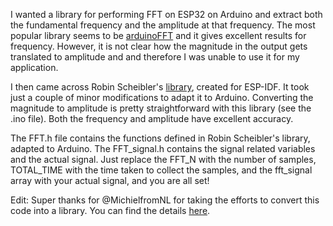 I wanted a library for performing FFT on ESP32 on Arduino and extract both the fundamental frequency and the amplitude at that frequency. The most popular library seems to be [arduinoFFT](https://github.com/kosme/arduinoFFT) and it gives excellent results for frequency. However, it is not clear how the magnitude in the output gets translated to amplitude and and therefore I was unable to use it for my application. 

I then came across Robin Scheibler's [library](https://github.com/fakufaku/esp32-fft), created for ESP-IDF. It took just a couple of minor modifications to adapt it to Arduino. Converting the magnitude to amplitude is pretty straightforward with this library (see the .ino file). Both the frequency and amplitude have excellent accuracy. 

The FFT.h file contains the functions defined in Robin Scheibler's library, adapted to Arduino. The FFT_signal.h contains the signal related variables and the actual signal. Just replace the FFT_N with the number of samples, TOTAL_TIME with the time taken to collect the samples, and the fft_signal array with your actual signal, and you are all set!

Edit: Super thanks for @MichielfromNL for taking the efforts to convert this code into a library. You can find the details [here](https://github.com/yash-sanghvi/ESP32/issues/1).
